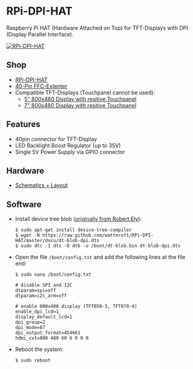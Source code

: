 # RPi-DPI-HAT
Raspberry Pi HAT (Hardware Attached on Top) for TFT-Displays with DPI (Display Parallel Interface).


[![RPi-DPI-HAT](https://github.com/watterott/RPi-DPI-HAT/raw/master/hardware/RPi-DPI-HAT_v10.jpg)](http://www.watterott.com/en/RPi-DPI-HAT)


## Shop
* [RPi-DPI-HAT](http://www.watterott.com/en/RPi-DPI-HAT)
* [40-Pin FFC-Extenter](http://www.watterott.com/en/40-Pin-FFC-extenter)
* Compatible TFT-Displays (Touchpanel cannot be used):
  * [5" 800x480 Display with resitive Touchpanel](http://www.watterott.com/en/5-800x480-TFT-Display)
  * [7" 800x480 Display with resitive Touchpanel](http://www.watterott.com/en/7-800x480-TFT-Display)


## Features
* 40pin connector for TFT-Display
* LED Backlight Boost Regulator (up to 35V)
* Single 5V Power Supply via GPIO connector


## Hardware
* [Schematics + Layout](https://github.com/watterott/RPi-DPI-HAT/tree/master/hardware)


## Software
* Install device tree blob ([originally from Robert Ely](https://github.com/robertely/dpi666)):
    ```
    $ sudo apt-get install device-tree-compiler
    $ wget -N https://raw.github.com/watterott/RPi-DPI-HAT/master/docu/dt-blob-dpi.dts
    $ sudo dtc -I dts -O dtb -o /boot/dt-blob.bin dt-blob-dpi.dts
    ```

* Open the file ```/boot/config.txt``` and add the following lines at the file end:
    ```
    $ sudo nano /boot/config.txt
    ```
    ```
    # disable SPI and I2C
    dtparam=spi=off
    dtparam=i2c_arm=off
    
    # enable 800x480 display (TFT050-3, TFT070-4)
    enable_dpi_lcd=1
    display_default_lcd=1
    dpi_group=2
    dpi_mode=87
    dpi_output_format=454661
    hdmi_cvt=800 480 60 6 0 0 0
    ```

* Reboot the system:
    ```
    $ sudo reboot
    ```
